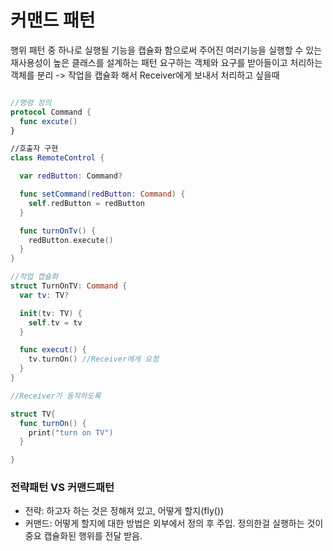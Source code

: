 # 커맨드 패턴

행위 패턴 중 하나로 실행될 기능을 캡슐화 함으로써 주어진 여러기능을 실행할 수 있는 재사용성이 높은 클래스를 설계하는 패턴
요구하는 객체와 요구를 받아들이고 처리하는 객체를 분리
-> 작업을 캡슐화 해서 Receiver에게 보내서 처리하고 싶을때

```swift

//명령 정의
protocol Command {
  func excute()
}

//호출자 구현
class RemoteControl {

  var redButton: Command?

  func setCommand(redButton: Command) {
    self.redButton = redButton
  }

  func turnOnTv() {
    redButton.execute()
  }
}

//작업 캡슐화
struct TurnOnTV: Command {
  var tv: TV?

  init(tv: TV) {
    self.tv = tv
  }

  func execut() {
    tv.turnOn() //Receiver에게 요청
  }
}

//Receiver가 동작하도록

struct TV{
  func turnOn() {
    print("turn on TV")
  }

}
```

### 전략패턴 VS 커맨드패턴

- 전략: 하고자 하는 것은 정해져 있고, 어떻게 할지(fly())
- 커맨드: 어떻게 할지에 대한 방법은 외부에서 정의 후 주입. 정의한걸 실행하는 것이 중요 캡슐화된 행위를 전달 받음.
